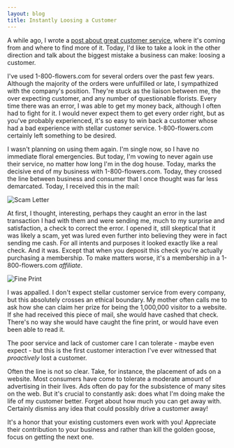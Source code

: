 ```yaml
---
layout: blog
title: Instantly Loosing a Customer
---
```

A while ago, I wrote a [post about great customer service](http://avandamiri.com/2009/06/08/the-pursuit-of-happiness-through-outstanding-customer-service.html), where it's coming from and where to find more of it. Today, I'd like to take a look in the other direction and talk about the biggest mistake a business can make: loosing a customer.

I've used 1-800-flowers.com for several orders over the past few years. Although the majority of the orders were unfulfilled or late, I sympathized with the company's position. They're stuck as the liaison between me, the over expecting customer, and any number of questionable florists. Every time there was an error, I was able to get my money back, although I often had to fight for it. I would never expect them to get every order right, but as you've probably experienced, it's so easy to win back a customer whose had a bad experience with stellar customer service. 1-800-flowers.com certainly left something to be desired.

I wasn't planning on using them again. I'm single now, so I have no immediate floral emergencies. But today, I'm vowing to never again use their service, no matter how long I'm in the dog house. Today, marks the decisive end of my business with 1-800-flowers.com. Today, they crossed the line between business and consumer that I once thought was far less demarcated. Today, I received this in the mail:

![Scam Letter](http://farm5.static.flickr.com/4061/4266183499_82010da51a.jpg)

At first, I thought, interesting, perhaps they caught an error in the last transaction I had with them and were sending me, much to my surprise and satisfaction, a check to correct the error. I opened it, still skeptical that it was likely a scam, yet was lured even further into believing they were in fact sending me cash. For all intents and purposes it looked exactly like a real check. And it was. Except that when you deposit this check you're actually purchasing a membership. To make matters worse, it's a membership in a 1-800-flowers.com _affiliate_.

![Fine Print](http://farm3.static.flickr.com/2714/4266944920_e73bb25483_o.png)

I was appalled. I don't expect stellar customer service from every company, but this absolutely crosses an ethical boundary. My mother often calls me to ask how she can claim her prize for being the 1,000,000 visitor to a website. If she had received this piece of mail, she would have cashed that check. There's no way she would have caught the fine print, or would have even been able to read it.

The poor service and lack of customer care I can tolerate - maybe even expect - but this is the first customer interaction I've ever witnessed that _proactively_ lost a customer.

Often the line is not so clear. Take, for instance, the placement of ads on a website. Most consumers have come to tolerate a moderate amount of advertising in their lives. Ads often do pay for the subsistence of many sites on the web. But it's crucial to constantly ask: does what I'm doing make the life of my customer better. Forget about how much you can get away with. Certainly dismiss any idea that could possibly drive a customer away!

It's a honor that your existing customers even work with you! Appreciate their contribution to your business and rather than kill the golden goose, focus on getting the next one.
